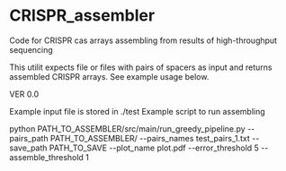 # CRISPR_assembler
Code for CRISPR cas arrays assembling from results of high-throughput sequencing

This utilit expects file or files with pairs of spacers as input and returns assembled CRISPR arrays.
See example usage below.

VER 0.0


Example input file is stored in ./test
Example script to run assembling

python PATH_TO_ASSEMBLER/src/main/run_greedy_pipeline.py 
	--pairs_path PATH_TO_ASSEMBLER/
	--pairs_names test_pairs_1.txt
	--save_path PATH_TO_SAVE
	--plot_name plot.pdf
	--error_threshold 5
	--assemble_threshold 1


